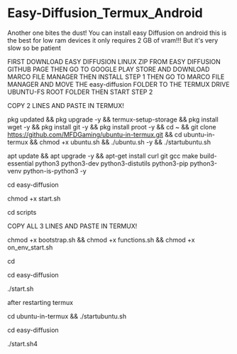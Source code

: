 # Easy-Diffusion_Termux_Android
Another one bites the dust! You can install easy Diffusion on android this is the best for low ram devices it only requires 2 GB of vram!!! But it's very slow so be patient 



FIRST DOWNLOAD EASY DIFFUSION LINUX ZIP FROM EASY DIFFUSION GITHUB PAGE
THEN GO TO GOOGLE PLAY STORE AND DOWNLOAD MARCO FILE MANAGER THEN INSTALL STEP 1 
THEN GO TO MARCO FILE MANAGER AND MOVE THE easy-diffusion FOLDER TO THE TERMUX DRIVE UBUNTU-FS ROOT FOLDER
THEN START STEP 2


COPY 2 LINES AND PASTE IN TERMUX!

pkg updated && pkg upgrade -y && termux-setup-storage &&
pkg install wget -y && pkg install git -y && pkg install proot -y &&
cd ~ && git clone https://github.com/MFDGaming/ubuntu-in-termux.git && cd ubuntu-in-termux && chmod +x ubuntu.sh && ./ubuntu.sh -y && ./startubuntu.sh 


apt update && apt upgrade -y && apt-get install curl git gcc make build-essential python3 python3-dev python3-distutils python3-pip python3-venv python-is-python3 -y 


cd easy-diffusion

chmod +x start.sh

cd scripts 

COPY ALL 3 LINES AND PASTE IN TERMUX!

chmod +x bootstrap.sh  &&
chmod +x functions.sh &&
chmod +x on_env_start.sh
 
cd
 
 cd easy-diffusion
 
 ./start.sh
 
 
 
 
 
 after restarting termux 
 
 cd ubuntu-in-termux && ./startubuntu.sh
 
 cd easy-diffusion
 
 ./start.sh4
